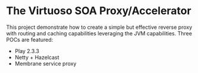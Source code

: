 # The Virtuoso SOA Proxy/Accelerator

This project demonstrate how to create a simple but effective reverse proxy with routing and caching capabilities leveraging the JVM capabilities. Three POCs are featured: 

- Play 2.3.3
- Netty + Hazelcast
- Membrane service proxy
